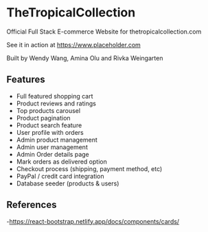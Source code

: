# TheTropicalCollection

Official Full Stack E-commerce Website for thetropicalcollection.com

See it in action at https://www.placeholder.com

Built by Wendy Wang, Amina Olu and Rivka Weingarten

## Features

- Full featured shopping cart
- Product reviews and ratings
- Top products carousel
- Product pagination
- Product search feature
- User profile with orders
- Admin product management
- Admin user management
- Admin Order details page
- Mark orders as delivered option
- Checkout process (shipping, payment method, etc)
- PayPal / credit card integration
- Database seeder (products & users)

## References

-https://react-bootstrap.netlify.app/docs/components/cards/
